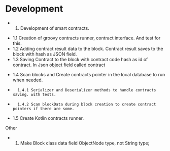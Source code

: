 # Development

- 1. Development of smart contracts.
+   1.1 Creation of groovy contracts runner, contract interface. And test for this.
+   1.2 Adding contract result data to the block. Contract result saves to the block with hash as JSON field.
+   1.3 Saving Contract to the block with contract code hash as id of contract. In Json object field called contract
-   1.4 Scan blocks and Create contracts pointer in the local database to run when needed. 
+       1.4.1 Serializer and Deserializer methods to handle contracts saving. with tests.
-       1.4.2 Scan blockData during block creation to create contract pointers if there are some.
-   1.5 Create Kotlin contracts runner.


Other
+ 1. Make Block class data field ObjectNode type, not String type;
